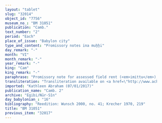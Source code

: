 ```yaml
---
layout: "tablet"
slug: "32014"
object_id: "7756"
museum_no_: "BM 31051"
publication: "Camb."
text_number: "2"
period: "Each"
place_of_issue: "Babylon city"
type_and_content: "Promissory notes ina muẖẖi"
day_remark: "-"
month: "VI"
month_remark: "-"
year_remark: "-"
king: "Cam"
king_remark: "-"
paraphrase: "Promissory note for assessed field rent (<em>imittu</em>), to be delivered in dates.<br /> <strong>B<sub>1</sub></strong> and <strong>B<sub>2</sub></strong> owe 65 kor of dates to <strong>A<sub>1</sub></strong>, <strong>A<sub>2</sub></strong> and his brothers as well as to <strong>A<sub>3</sub></strong>. The dates are assessed field rent (<em>imittu</em> <em>eqli</em>) and should be delivered to the courtyard (<em>haṣāru</em>) in Arahsamna (VIII). The debtors assume warranty for each other. They should also deliver the usual by-products of the date cultivation: for each kor of dates they shall give spathes (<em>tuhallu</em>), fibres (<em>mangagu</em>), spadices (<em>gip&ucirc;</em>), 42 loads of firewood, (and) 4 <em>dar</em><em>īku</em>-containers. In addition, there is a promissory note for <em>imittu</em>-rent between the debtors and <strong>A<sub>1</sub></strong> that is still pending. They (debtors and creditors?) should not change (<em>en&ucirc;</em>) their accounts (<em>epu&scaron; nikkassi</em>). Witnesses.&nbsp;<br /> &nbsp;<br /> <strong>A<sub>1 </sub></strong>= Erība-Marduk/Bān&ucirc;nu//Rab-ban&ecirc;; <strong>A<sub>2 </sub></strong>= Itti-Marduk-balāṭu/Nab&ucirc;-ahhē-iddin//Egibi; <strong>A<sub>3 </sub></strong>= Dummuqu/Bēl-ahhē-iddin//Egibi; <strong>B<sub>1 </sub></strong>= &Scaron;ama&scaron;-udammiq/Nab&ucirc;-bēl&scaron;unu//Rab-ban&ecirc;; <strong>B<sub>2 </sub></strong>= Sūqāya/Nab&ucirc;-ahhē-bulliṭ//Itinnu"
transliteration: "Transliteration available on <a href=\"http://www.achemenet.com/fr/item/?/sources-textuelles/textes-par-langues-et-ecritures/babylonien/archives-egibi/1673830\" target=\"_blank\">Achemenet</a>"
imported: "Kathleen Abraham (07/01/2017)"
publication_name: "Camb. 2"
archive: "Egibi/Nūr-Sîn"
day_babylonian_: "16"
bibliography: "Reedition: Wunsch 2000, no. 41; Krecher 1970, 219"
title: "BM 31051"
previous_item: "32017"
---
```

